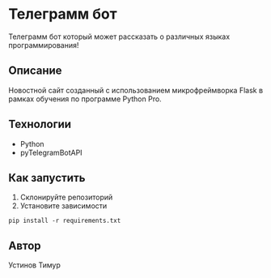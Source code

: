 # Телеграмм бот

Телеграмм бот который может рассказать о различных языках программирования!

## Описание
Новостной сайт созданный с использованием микрофреймворка Flask в рамках обучения по программе Python Pro.

## Технологии
* Python
* pyTelegramBotAPI

## Как запустить

1. Склонируйте репозиторий
3. Установите зависимости
```commandline
pip install -r requirements.txt
```
## Автор
Устинов Тимур

